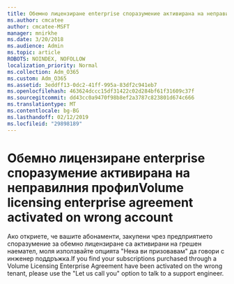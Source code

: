 ```yaml
---
title: Обемно лицензиране enterprise споразумение активирана на неправилния профил
ms.author: cmcatee
author: cmcatee-MSFT
manager: mnirkhe
ms.date: 3/20/2018
ms.audience: Admin
ms.topic: article
ROBOTS: NOINDEX, NOFOLLOW
localization_priority: Normal
ms.collection: Adm_O365
ms.custom: Adm_O365
ms.assetid: 3eddff13-0dc2-41ff-995a-83df2c941eb7
ms.openlocfilehash: 463624dccc15df31422c02d284bf61f31609c37f
ms.sourcegitcommit: dd43cc0a9470f98b8ef2a3787c823801d674c666
ms.translationtype: MT
ms.contentlocale: bg-BG
ms.lasthandoff: 02/12/2019
ms.locfileid: "29898189"
---
```

# <a name="volume-licensing-enterprise-agreement-activated-on-wrong-account"></a><span data-ttu-id="f6c8d-102">Обемно лицензиране enterprise споразумение активирана на неправилния профил</span><span class="sxs-lookup"><span data-stu-id="f6c8d-102">Volume licensing enterprise agreement activated on wrong account</span></span>

<span data-ttu-id="f6c8d-103">Ако откриете, че вашите абонаменти, закупени чрез предприятието споразумение за обемно лицензиране са активирани на грешен наемател, моля използвайте опцията "Нека ви призовавам" да говори с инженер поддръжка.</span><span class="sxs-lookup"><span data-stu-id="f6c8d-103">If you find your subscriptions purchased through a Volume Licensing Enterprise Agreement have been activated on the wrong tenant, please use the "Let us call you" option to talk to a support engineer.</span></span>
  

